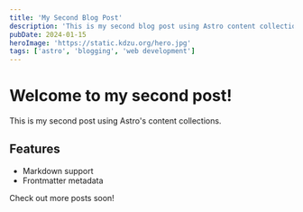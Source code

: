 ```yaml
---
title: 'My Second Blog Post'
description: 'This is my second blog post using Astro content collections.'
pubDate: 2024-01-15
heroImage: 'https://static.kdzu.org/hero.jpg'
tags: ['astro', 'blogging', 'web development']
---
```


# Welcome to my second post!

This is my second post using Astro's content collections.

## Features

- Markdown support
- Frontmatter metadata

Check out more posts soon!